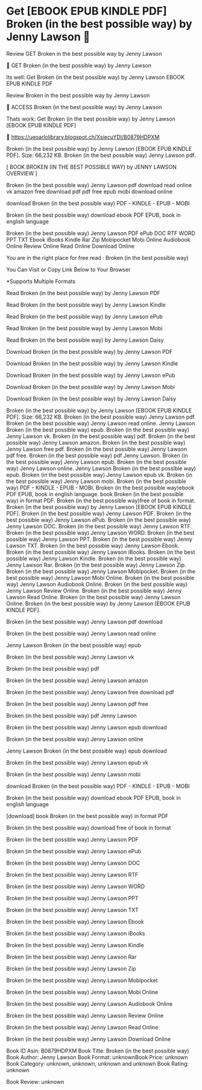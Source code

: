 # Get [EBOOK EPUB KINDLE PDF] Broken (in the best possible way) by  Jenny Lawson 🎯
Review GET Broken in the best possible way by Jenny Lawson

📌 GET Broken (in the best possible way) by Jenny Lawson

Its well: Get Broken (in the best possible way) by Jenny Lawson EBOOK EPUB KINDLE PDF


Review Broken in the best possible way by Jenny Lawson

🎯 ACCESS Broken (in the best possible way) by Jenny Lawson

Thats work: Get Broken (in the best possible way) by Jenny Lawson [EBOOK EPUB KINDLE PDF]



📡 https://ueoarlolibrary.blogspot.ch/XsiecuYDl/B0879HDPXM



Broken (in the best possible way) by Jenny Lawson [EBOOK EPUB KINDLE PDF]. Size: 66,232 KB. Broken (in the best possible way) Jenny Lawson pdf.

[ BOOK BROKEN (IN THE BEST POSSIBLE WAY) by JENNY LAWSON OVERVIEW ]

Broken (in the best possible way) Jenny Lawson pdf download read online vk amazon free download pdf pdf free epub mobi download online

download Broken (in the best possible way) PDF - KINDLE - EPUB - MOBI

Broken (in the best possible way) download ebook PDF EPUB, book in english language

Broken (in the best possible way) Jenny Lawson PDF ePub DOC RTF WORD PPT TXT Ebook iBooks Kindle Rar Zip Mobipocket Mobi Online Audiobook Online Review Online Read Online Download Online

You are in the right place for free read : Broken (in the best possible way)

You Can Visit or Copy Link Below to Your Browser

*Supports Multiple Formats

Read Broken (in the best possible way) by Jenny Lawson PDF

Read Broken (in the best possible way) by Jenny Lawson Kindle

Read Broken (in the best possible way) by Jenny Lawson ePub

Read Broken (in the best possible way) by Jenny Lawson Mobi

Read Broken (in the best possible way) by Jenny Lawson Daisy

Download Broken (in the best possible way) by Jenny Lawson PDF

Download Broken (in the best possible way) by Jenny Lawson Kindle

Download Broken (in the best possible way) by Jenny Lawson ePub

Download Broken (in the best possible way) by Jenny Lawson Mobi

Download Broken (in the best possible way) by Jenny Lawson Daisy

Broken (in the best possible way) by Jenny Lawson [EBOOK EPUB KINDLE PDF]. Size: 66,232 KB. Broken (in the best possible way) Jenny Lawson pdf. Broken (in the best possible way) Jenny Lawson read online. Jenny Lawson Broken (in the best possible way) epub. Broken (in the best possible way) Jenny Lawson vk. Broken (in the best possible way) pdf. Broken (in the best possible way) Jenny Lawson amazon. Broken (in the best possible way) Jenny Lawson free pdf. Broken (in the best possible way) Jenny Lawson pdf free. Broken (in the best possible way) pdf Jenny Lawson. Broken (in the best possible way) Jenny Lawson epub. Broken (in the best possible way) Jenny Lawson online. Jenny Lawson Broken (in the best possible way) epub. Broken (in the best possible way) Jenny Lawson epub vk. Broken (in the best possible way) Jenny Lawson mobi. Broken (in the best possible way) PDF - KINDLE - EPUB - MOBI. Broken (in the best possible way)ebook PDF EPUB, book in english language. book Broken (in the best possible way) in format PDF. Broken (in the best possible way)free of book in format. Broken (in the best possible way) by Jenny Lawson [EBOOK EPUB KINDLE PDF]. Broken (in the best possible way) Jenny Lawson PDF. Broken (in the best possible way) Jenny Lawson ePub. Broken (in the best possible way) Jenny Lawson DOC. Broken (in the best possible way) Jenny Lawson RTF. Broken (in the best possible way) Jenny Lawson WORD. Broken (in the best possible way) Jenny Lawson PPT. Broken (in the best possible way) Jenny Lawson TXT. Broken (in the best possible way) Jenny Lawson Ebook. Broken (in the best possible way) Jenny Lawson iBooks. Broken (in the best possible way) Jenny Lawson Kindle. Broken (in the best possible way) Jenny Lawson Rar. Broken (in the best possible way) Jenny Lawson Zip. Broken (in the best possible way) Jenny Lawson Mobipocket. Broken (in the best possible way) Jenny Lawson Mobi Online. Broken (in the best possible way) Jenny Lawson Audiobook Online. Broken (in the best possible way) Jenny Lawson Review Online. Broken (in the best possible way) Jenny Lawson Read Online. Broken (in the best possible way) Jenny Lawson Online. Broken (in the best possible way) by Jenny Lawson [EBOOK EPUB KINDLE PDF].

Broken (in the best possible way) Jenny Lawson pdf download

Broken (in the best possible way) Jenny Lawson read online

Jenny Lawson Broken (in the best possible way) epub

Broken (in the best possible way) Jenny Lawson vk

Broken (in the best possible way) pdf

Broken (in the best possible way) Jenny Lawson amazon

Broken (in the best possible way) Jenny Lawson free download pdf

Broken (in the best possible way) Jenny Lawson pdf free

Broken (in the best possible way) pdf Jenny Lawson

Broken (in the best possible way) Jenny Lawson epub download

Broken (in the best possible way) Jenny Lawson online

Jenny Lawson Broken (in the best possible way) epub download

Broken (in the best possible way) Jenny Lawson epub vk

Broken (in the best possible way) Jenny Lawson mobi

download Broken (in the best possible way) PDF - KINDLE - EPUB - MOBI

Broken (in the best possible way) download ebook PDF EPUB, book in english language

[download] book Broken (in the best possible way) in format PDF

Broken (in the best possible way) download free of book in format

Broken (in the best possible way) Jenny Lawson PDF

Broken (in the best possible way) Jenny Lawson ePub

Broken (in the best possible way) Jenny Lawson DOC

Broken (in the best possible way) Jenny Lawson RTF

Broken (in the best possible way) Jenny Lawson WORD

Broken (in the best possible way) Jenny Lawson PPT

Broken (in the best possible way) Jenny Lawson TXT

Broken (in the best possible way) Jenny Lawson Ebook

Broken (in the best possible way) Jenny Lawson iBooks

Broken (in the best possible way) Jenny Lawson Kindle

Broken (in the best possible way) Jenny Lawson Rar

Broken (in the best possible way) Jenny Lawson Zip

Broken (in the best possible way) Jenny Lawson Mobipocket

Broken (in the best possible way) Jenny Lawson Mobi Online

Broken (in the best possible way) Jenny Lawson Audiobook Online

Broken (in the best possible way) Jenny Lawson Review Online

Broken (in the best possible way) Jenny Lawson Read Online

Broken (in the best possible way) Jenny Lawson Download Online

Book ID Asin: B0879HDPXM
Book Title: Broken (in the best possible way)
Book Author: Jenny Lawson
Book Format: unknownBook Price: unknown
Book Category: unknown, unknown, unknown and unknown
Book Rating: unknown

Book Review: unknown
